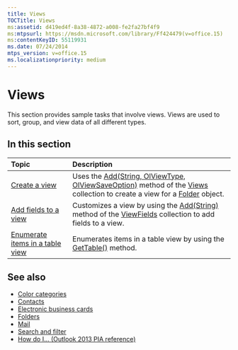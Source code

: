 ```yaml
---
title: Views
TOCTitle: Views
ms:assetid: d419ed4f-8a38-4872-a008-fe2fa27bf4f9
ms:mtpsurl: https://msdn.microsoft.com/library/Ff424479(v=office.15)
ms:contentKeyID: 55119931
ms.date: 07/24/2014
mtps_version: v=office.15
ms.localizationpriority: medium
---
```



# Views

This section provides sample tasks that involve views. Views are used to sort, group, and view data of all different types.

## In this section

|Topic|Description|
|:----|:----------|
|[Create a view](how-to-create-a-view.md)  |Uses the [Add(String, OlViewType, OlViewSaveOption)](https://msdn.microsoft.com/library/bb643986\(v=office.15\)) method of the [Views](https://msdn.microsoft.com/library/bb644226\(v=office.15\)) collection to create a view for a [Folder](https://msdn.microsoft.com/library/bb645774\(v=office.15\)) object.|
|[Add fields to a view](how-to-add-fields-to-a-view.md)  |Customizes a view by using the [Add(String)](https://msdn.microsoft.com/library/bb646040\(v=office.15\)) method of the [ViewFields](https://msdn.microsoft.com/library/bb645950\(v=office.15\)) collection to add fields to a view.|
|[Enumerate items in a table view](how-to-enumerate-items-in-a-table-view.md)  |Enumerates items in a table view by using the [GetTable()](https://msdn.microsoft.com/library/ff184699\(v=office.15\)) method.|

## See also

- [Color categories](color-categories.md)
- [Contacts](contacts.md)
- [Electronic business cards](electronic-business-cards.md)
- [Folders](folders.md)
- [Mail](mail.md)
- [Search and filter](search-and-filter.md)
- [How do I... (Outlook 2013 PIA reference)](how-do-i-outlook-2013-pia-reference.md)

